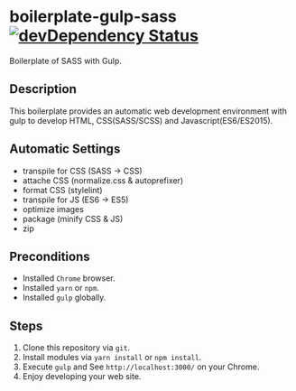# boilerplate-gulp-sass [![devDependency Status][depstat-image]][depstat-url]
Boilerplate of SASS with Gulp.

## Description
This boilerplate provides an automatic web development environment with gulp to develop HTML, CSS(SASS/SCSS) and Javascript(ES6/ES2015).

## Automatic Settings

- transpile for CSS (SASS -> CSS)
- attache CSS (normalize.css & autoprefixer)
- format CSS (stylelint)
- transpile for JS (ES6 -> ES5)
- optimize images
- package (minify CSS & JS)
- zip

## Preconditions

- Installed `Chrome` browser.
- Installed `yarn` or `npm`.
- Installed `gulp` globally.

## Steps

1. Clone this repository via `git`.
1. Install modules via `yarn install` or `npm install`.
1. Execute `gulp` and See `http://localhost:3000/` on your Chrome.
1. Enjoy developing your web site.

[depstat-url]: https://david-dm.org/keidrun/boilerplate-gulp-sass?type=dev
[depstat-image]: https://david-dm.org/keidrun/boilerplate-gulp-sass/dev-status.svg
